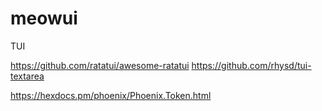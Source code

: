 # meowui

TUI

https://github.com/ratatui/awesome-ratatui
https://github.com/rhysd/tui-textarea

https://hexdocs.pm/phoenix/Phoenix.Token.html
